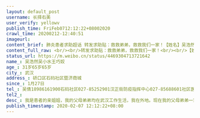 ```yaml
---
layout: default_post
username: 长择右美
user_verify: yellowv
publish_time: FriFeb0712:12:22+08002020
crawl_time: 20200212-12:40:51
imageurl: 
content_brief: 肺炎患者求助超话 转发求助贴：救救弟弟，救救我们一家！【姓名】吴浩然 吴小水 王巧姣  【年龄】31岁   65岁  65岁【所在城市】武汉【所在小区、社区】硚口区石码社区暨济商城【患病时间】1月27日【联系方式】吴   倩18986161900                        石码社区：027-85252901  汉正 ...全文
content_full_raw: <br/><br/>转发求助贴：救救弟弟，救救我们一家！<br/><br/>【姓名】吴浩然吴小水王巧姣<br/>【年龄】31岁65岁65岁<br/>【所在城市】武汉<br/>【所在小区、社区】硚口区石码社区暨济商城<br/>【患病时间】1月27日<br/>【联系方式】吴倩18986161900<br/>石码社区：027-85252901<br/>汉正街防疫指挥中心：027-85688601<br/>社区医院：027-85374105<br/><br/>【病情描述】<br/>我是患者的亲姐姐，我的父母弟弟均在武汉工作生活，我在外地。现在我的父母弟弟一家三人均感染新冠肺炎，弟弟的情况尤为严重，目前呼吸困难，已经没法下地走路，65岁的老父老母也已感染，爸爸干咳带血丝，妈妈一直呕吐。<br/>弟弟是华中科技大学2006级电信系毕业生，现就职于武汉华为研究所。弟弟大年三十从公司下班后回到汉口的家，前两天都好好的，在家庭群里有说有笑。初三那天就发现他没在群里吭声，第二天是他31岁的生日，我们分别发微信给他送祝福，他才寥寥几句回应我们。后来问妈妈，妈妈说他情况不好，一直腹泻，背酸、头晕，当时我们还劝他别对号入座，哪知道情况每况愈下，一直咳嗽不停。<br/>1月31日他和妈妈去了武汉第一人民医院排了7个多小时的队，查了血，拍了CT，由于病床有限，医生让他和妈妈回家服药隔离。可是回到家后，弟弟的情况还是很不好，剧烈咳嗽，后来还出现了呼吸困难。妈妈本来年纪大了，因为弟弟的病情，自己的症状也加重了，一说话就呕吐不止。<br/>2月3日，一家人实在是忍受不了病痛的折磨，搭乘石码社区的车去了定点医院普爱医院，希望能输液治疗，排了好几个小时的队，又拍了一次ct，结果显示肺部感染更严重了，医生已经诊断为疑似病例。<spanclass="url-icon"><imgalt=[悲伤]src="//h5.sinaimg.cn/m/emoticon/icon/default/d_beishang-f8d6de06c8.png"style="width:1em;height:1em;"/></span><spanclass="url-icon"><imgalt=[悲伤]src="//h5.sinaimg.cn/m/emoticon/icon/default/d_beishang-f8d6de06c8.png"style="width:1em;height:1em;"/></span>但是输液还要等20个小时左右才能排上，家人的身体都承受不了，一直无法输液只能回家，弟弟回家后，情况继续恶化，现在是走一步路都喘气，呼吸非常困难。<br/>2月4日中午家人又去了附近的武汉第一人民医院，想做核酸检测，排了快6个小时的队，还没排上。医生说晚上不做，让明天再去排队。现在只有确诊了才可能争取到入院治疗的机会。可我弟弟的现状很难继续坚持。目前他躺在家里的床上，没有力气动弹，呼吸非常困难，今天上午我千辛万苦拜托骑手给他买到了制氧机，到了晚上使用发现有故障没法用。<spanclass="url-icon"><imgalt=[泪]src="//h5.sinaimg.cn/m/emoticon/icon/default/d_lei-1b4b02f8b1.png"style="width:1em;height:1em;"/></span><spanclass="url-icon"><imgalt=[泪]src="//h5.sinaimg.cn/m/emoticon/icon/default/d_lei-1b4b02f8b1.png"style="width:1em;height:1em;"/></span>而且他自生病以来的几天，一直没怎么进食，完全吃不进去，身体非常虚弱。<br/>我弟弟从小心地善良，为人处事踏实肯干，一直是我们全家的骄傲和双亲的依靠。现在这种状况，真的是令全家人心碎。他还这么年轻，还没有自己的小家庭，还可以为国家为社会做许多贡献。<spanclass="url-icon"><imgalt=[伤心]src="//h5.sinaimg.cn/m/emoticon/icon/others/l_shangxin-934f730572.png"style="width:1em;height:1em;"/></span><spanclass="url-icon"><imgalt=[伤心]src="//h5.sinaimg.cn/m/emoticon/icon/others/l_shangxin-934f730572.png"style="width:1em;height:1em;"/></span>爸爸妈妈现在只想救弟弟，如果弟弟有什么事，两位老人不知道还能不能撑下去，拜托各位转发，求政府部门关注，救救我的弟弟，救救我们一家人，求求你们了！
status_url: https://m.weibo.cn/status/4469304713721642
name_: 吴浩然吴小水王巧姣
age_: 31岁65岁65岁
city_: 武汉
address_: 硚口区石码社区暨济商城
since_: 1月27日
tel_: 吴倩18986161900石码社区027-85252901汉正街防疫指挥中心027-85688601社区医院027-85374105
tel2_: 
desc_: 我是患者的亲姐姐，我的父母弟弟均在武汉工作生活，我在外地。现在我的父母弟弟一家三人均感染新冠肺炎，弟弟的情况尤为严重，目前呼吸困难，已经没法下地走路，65岁的老父老母也已感染，爸爸干咳带血丝，妈妈一直呕吐。弟弟是华中科技大学2006级电信系毕业生，现就职于武汉华为研究所。弟弟大年三十从公司下班后回到汉口的家，前两天都好好的，在家庭群里有说有笑。初三那天就发现他没在群里吭声，第二天是他31岁的生日，我们分别发微信给他送祝福，他才寥寥几句回应我们。后来问妈妈，妈妈说他情况不好，一直腹泻，背酸、头晕，当时我们还劝他别对号入座，哪知道情况每况愈下，一直咳嗽不停。1月31日他和妈妈去了武汉第一人民医院排了7个多小时的队，查了血，拍了CT，由于病床有限，医生让他和妈妈回家服药隔离。可是回到家后，弟弟的情况还是很不好，剧烈咳嗽，后来还出现了呼吸困难。妈妈本来年纪大了，因为弟弟的病情，自己的症状也加重了，一说话就呕吐不止。2月3日，一家人实在是忍受不了病痛的折磨，搭乘石码社区的车去了定点医院普爱医院，希望能输液治疗，排了好几个小时的队，又拍了一次ct，结果显示肺部感染更严重了，医生已经诊断为疑似病例。<spanclass="url-icon"><imgalt=[悲伤]src="//h5.sinaimg.cn/m/emoticon/icon/default/d_beishang-f8d6de06c8.png"style="width1em;height1em;"/></span><spanclass="url-icon"><imgalt=[悲伤]src="//h5.sinaimg.cn/m/emoticon/icon/default/d_beishang-f8d6de06c8.png"style="width1em;height1em;"/></span>但是输液还要等20个小时左右才能排上，家人的身体都承受不了，一直无法输液只能回家，弟弟回家后，情况继续恶化，现在是走一步路都喘气，呼吸非常困难。2月4日中午家人又去了附近的武汉第一人民医院，想做核酸检测，排了快6个小时的队，还没排上。医生说晚上不做，让明天再去排队。现在只有确诊了才可能争取到入院治疗的机会。可我弟弟的现状很难继续坚持。目前他躺在家里的床上，没有力气动弹，呼吸非常困难，今天上午我千辛万苦拜托骑手给他买到了制氧机，到了晚上使用发现有故障没法用。<spanclass="url-icon"><imgalt=[泪]src="//h5.sinaimg.cn/m/emoticon/icon/default/d_lei-1b4b02f8b1.png"style="width1em;height1em;"/></span><spanclass="url-icon"><imgalt=[泪]src="//h5.sinaimg.cn/m/emoticon/icon/default/d_lei-1b4b02f8b1.png"style="width1em;height1em;"/></span>而且他自生病以来的几天，一直没怎么进食，完全吃不进去，身体非常虚弱。我弟弟从小心地善良，为人处事踏实肯干，一直是我们全家的骄傲和双亲的依靠。现在这种状况，真的是令全家人心碎。他还这么年轻，还没有自己的小家庭，还可以为国家为社会做许多贡献。<spanclass="url-icon"><imgalt=[伤心]src="//h5.sinaimg.cn/m/emoticon/icon/others/l_shangxin-934f730572.png"style="width1em;height1em;"/></span><spanclass="url-icon"><imgalt=[伤心]src="//h5.sinaimg.cn/m/emoticon/icon/others/l_shangxin-934f730572.png"style="width1em;height1em;"/></span>爸爸妈妈现在只想救弟弟，如果弟弟有什么事，两位老人不知道还能不能撑下去，拜托各位转发，求政府部门关注，救救我的弟弟，救救我们一家人，求求你们了！
publish_timestamp: 2020-02-07 12:12:22+08:00
---
```

